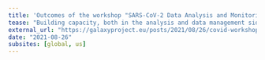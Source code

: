 ```yaml
---
title: 'Outcomes of the workshop "SARS-CoV-2 Data Analysis and Monitoring with Galaxy"'
tease: "Building capacity, both in the analysis and data management sides of SARS-CoV-2"
external_url: "https://galaxyproject.eu/posts/2021/08/26/covid-workshop-summary/"
date: "2021-08-26"
subsites: [global, us]
---
```

